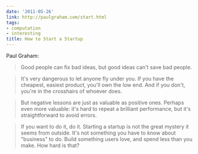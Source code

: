 ```yaml
---
date: '2011-05-26'
link: http://paulgraham.com/start.html
tags:
- computation
- interesting
title: How to Start a Startup
---
```


Paul Graham:

>Good people can fix bad ideas, but good ideas can't save bad people.

<p/>

>It's very dangerous to let anyone fly under you. If you have the cheapest, easiest product, you'll own the low end. And if you don't, you're in the crosshairs of whoever does.

<p/>

>But negative lessons are just as valuable as positive ones. Perhaps even more valuable: it's hard to repeat a brilliant performance, but it's straightforward to avoid errors.

<p/>

>If you want to do it, do it. Starting a startup is not the great mystery it seems from outside. It's not something you have to know about "business" to do. Build something users love, and spend less than you make. How hard is that?
